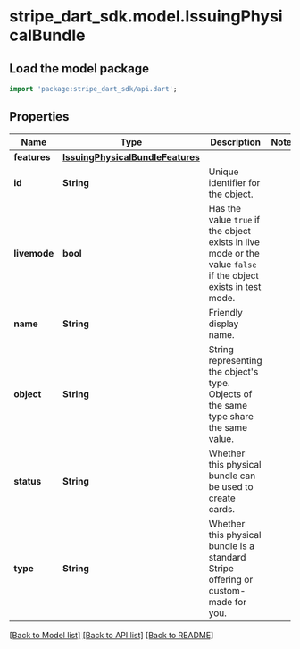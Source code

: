 # stripe_dart_sdk.model.IssuingPhysicalBundle

## Load the model package
```dart
import 'package:stripe_dart_sdk/api.dart';
```

## Properties
Name | Type | Description | Notes
------------ | ------------- | ------------- | -------------
**features** | [**IssuingPhysicalBundleFeatures**](IssuingPhysicalBundleFeatures.md) |  | 
**id** | **String** | Unique identifier for the object. | 
**livemode** | **bool** | Has the value `true` if the object exists in live mode or the value `false` if the object exists in test mode. | 
**name** | **String** | Friendly display name. | 
**object** | **String** | String representing the object's type. Objects of the same type share the same value. | 
**status** | **String** | Whether this physical bundle can be used to create cards. | 
**type** | **String** | Whether this physical bundle is a standard Stripe offering or custom-made for you. | 

[[Back to Model list]](../README.md#documentation-for-models) [[Back to API list]](../README.md#documentation-for-api-endpoints) [[Back to README]](../README.md)


